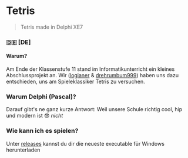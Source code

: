 # Tetris
> Tetris made in Delphi XE7

### :de: [DE]
#### Warum?
Am Ende der Klassenstufe 11 stand im Informatikunterricht ein kleines Abschlussprojekt an. Wir ([logianer](//github.com/logianer) & [drehrumbum999](//github.com/drehrumbum999)) haben uns dazu entschieden, uns am Spieleklassiker Tetris zu versuchen.

### Warum Delphi (Pascal)?
Darauf gibt's ne ganz kurze Antwort: Weil unsere Schule richtig cool, hip und modern ist :sunglasses: *nicht*

### Wie kann ich es spielen?
Unter [releases](//github.com/logianer/tetris-inf23/releases) kannst du dir die neueste executable für Windows herunterladen